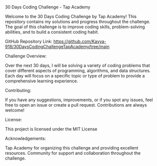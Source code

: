 30 Days Coding Challenge - Tap Academy

Welcome to the 30 Days Coding Challenge by Tap Academy! This repository contains my solutions and progress throughout the challenge. The goal of this challenge is to improve coding skills, problem-solving abilities, and to build a consistent coding habit.

GitHub Repository Link: https://github.com/Kavya-918/30DaysCodingChallengeTapAcademy/tree/main

Challenge Overview:

Over the next 30 days, I will be solving a variety of coding problems that cover different aspects of programming, algorithms, and data structures. Each day will focus on a specific topic or type of problem to provide a comprehensive learning experience.

Contributing:

If you have any suggestions, improvements, or if you spot any issues, feel free to open an issue or create a pull request. Contributions are always welcome!

License:

This project is licensed under the MIT License 

Acknowledgements:

Tap Academy for organizing this challenge and providing excellent resources.
Community for support and collaboration throughout the challenge.

